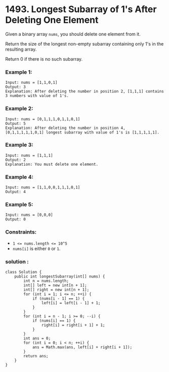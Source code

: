 # 1493. Longest Subarray of 1's After Deleting One Element


 Given a binary array `nums`, you should delete one element from it.

 Return the size of the longest non-empty subarray containing only 1's in the resulting array.

 Return 0 if there is no such subarray.


 ### Example 1:
 ```
 Input: nums = [1,1,0,1]
 Output: 3
 Explanation: After deleting the number in position 2, [1,1,1] contains 3 numbers with value of 1's.
 ```

 ### Example 2:
 ```
 Input: nums = [0,1,1,1,0,1,1,0,1]
 Output: 5
 Explanation: After deleting the number in position 4, [0,1,1,1,1,1,0,1] longest subarray with value of 1's is [1,1,1,1,1].
 ```

 ### Example 3:
 ```
 Input: nums = [1,1,1]
 Output: 2
 Explanation: You must delete one element.
 ```

 ### Example 4:
 ```
 Input: nums = [1,1,0,0,1,1,1,0,1]
 Output: 4
 ```

 ### Example 5:
 ```
 Input: nums = [0,0,0]
 Output: 0
 ```

 ### Constraints:
 * `1 <= nums.length <= 10^5`
 * `nums[i]` is either `0` or `1`.

### solution : 

```
class Solution {
    public int longestSubarray(int[] nums) {
        int n = nums.length;
        int[] left = new int[n + 1];
        int[] right = new int[n + 1];
        for (int i = 1; i <= n; ++i) {
            if (nums[i - 1] == 1) {
                left[i] = left[i - 1] + 1;
            }
        }
        for (int i = n - 1; i >= 0; --i) {
            if (nums[i] == 1) {
                right[i] = right[i + 1] + 1;
            }
        }
        int ans = 0;
        for (int i = 0; i < n; ++i) {
            ans = Math.max(ans, left[i] + right[i + 1]);
        }
        return ans;
    }
}
```

